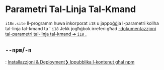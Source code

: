 # Parametri Tal-Linja Tal-Kmand

`i18n.site` Il-programm huwa inkorporat `i18` u jappoġġja l-parametri kollha tal-linja tal-kmand ta ' `i18` Jekk jogħġbok irreferi għad [-dokumentazzjoni tal-parametri tal-linja tal-kmand ➔ `i18` .](/i18/cli)

## `--npm`/`-n`

: [Installazzjoni & Deployment❯ Ippubblika l-kontenut għal npm](/i18n.site/use#npm)